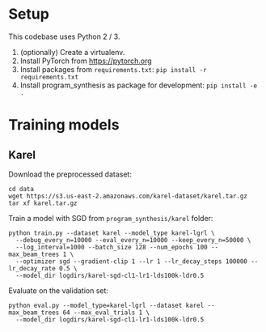 # Setup

This codebase uses Python 2 / 3.

1. (optionally) Create a virtualenv.
2. Install PyTorch from https://pytorch.org
3. Install packages from `requirements.txt`: `pip install -r requirements.txt`
4. Install program_synthesis as package for development: `pip install -e .`

# Training models

## Karel
Download the preprocessed dataset:
```
cd data
wget https://s3.us-east-2.amazonaws.com/karel-dataset/karel.tar.gz
tar xf karel.tar.gz
```

Train a model with SGD from `program_synthesis/karel` folder:
```
python train.py --dataset karel --model_type karel-lgrl \
  --debug_every_n=10000 --eval_every_n=10000 --keep_every_n=50000 \
  --log_interval=1000 --batch_size 128 --num_epochs 100 --max_beam_trees 1 \
  --optimizer sgd --gradient-clip 1 --lr 1 --lr_decay_steps 100000 --lr_decay_rate 0.5 \
  --model_dir logdirs/karel-sgd-cl1-lr1-lds100k-ldr0.5
```

Evaluate on the validation set:
```
python eval.py --model_type=karel-lgrl --dataset karel --max_beam_trees 64 --max_eval_trials 1 \
  --model_dir logdirs/karel-sgd-cl1-lr1-lds100k-ldr0.5
```
